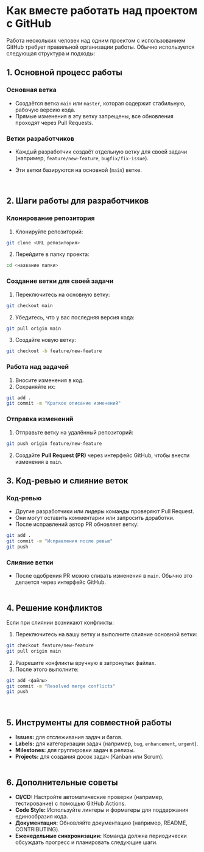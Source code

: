 # Как вместе работать над проектом с GitHub
Работа нескольких человек над одним проектом с использованием GitHub требует правильной организации работы. Обычно используется следующая структура и подходы:
<br>
## 1. Основной процесс работы

 ###  Основная ветка
* Создаётся ветка `main` или `master`, которая содержит стабильную, рабочую версию кода.
* Прямые изменения в эту ветку запрещены, все обновления проходят через Pull Requests.
###  Ветки разработчиков
* Каждый разработчик создаёт отдельную ветку для своей задачи (например, `feature/new-feature`, `bugfix/fix-issue`).
* Эти ветки базируются на основной (`main`) ветке. 

   <br>
## 2. Шаги работы для разработчиков

### Клонирование репозитория
1. Клонируйте репозиторий:
```bash 
git clone <URL репозитория>
```
2. Перейдите в папку проекта:
```bash
cd <название папки>
```
### Создание ветки для своей задачи
1. Переключитесь на основную ветку:
```bash 
git checkout main
```
2. Убедитесь, что у вас последняя версия кода:
```bash 
git pull origin main
```
3. Создайте новую ветку:
```bash 
git checkout -b feature/new-feature
```
### Работа над задачей
1. Вносите изменения в код.
2. Сохраняйте их:
```bash
git add .
git commit -m "Краткое описание изменений"
```
### Отправка изменений
1. Отправьте ветку на удалённый репозиторий:
```bash
git push origin feature/new-feature
```
2. Создайте **Pull Request (PR)** через интерфейс GitHub, чтобы внести изменения в `main`.  <br>   
 
## 3. Код-ревью и слияние веток

### Код-ревью
* Другие разработчики или лидеры команды проверяют Pull Request.
* Они могут оставить комментарии или запросить доработки.
* После исправлений автор PR обновляет ветку:
```bash
git add .
git commit -m "Исправления после ревью"
git push
```
### Слияние ветки
* После одобрения PR можно сливать изменения в `main`. Обычно это делается через интерфейс GitHub.  
  <br>
## 4. Решение конфликтов

Если при слиянии возникают конфликты:

1. Переключитесь на вашу ветку и выполните слияние основной ветки:
```bash
git checkout feature/new-feature
git pull origin main
```
2. Разрешите конфликты вручную в затронутых файлах.
3. После этого выполните:
```bash
git add <файлы>
git commit -m "Resolved merge conflicts"
git push
``` 
  <br>   

## 5. Инструменты для совместной работы

* **Issues:** для отслеживания задач и багов.
* **Labels:** для категоризации задач (например, `bug`, `enhancement`, `urgent`).
* **Milestones:** для группировки задач в релизы.
* **Projects:** для создания досок задач (Kanban или Scrum).  
  <br>  
## 6. Дополнительные советы

* **CI/CD:** Настройте автоматические проверки (например, тестирование) с помощью GitHub Actions.
* **Code Style:** Используйте линтеры и форматеры для поддержания единообразия кода.
* **Документация:** Обновляйте документацию (например, README, CONTRIBUTING).
* **Еженедельные синхронизации:** Команда должна периодически обсуждать прогресс и планировать следующие шаги.

